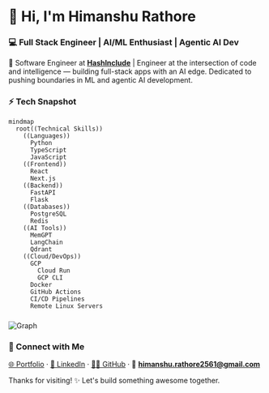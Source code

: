 # 👋 Hi, I'm Himanshu Rathore  
### 💻 Full Stack Engineer | AI/ML Enthusiast | Agentic AI Dev  

🚀 Software Engineer at **[HashInclude](https://www.hashinclude.in/)** | Engineer at the intersection of code and intelligence — building full-stack apps with an AI edge.
Dedicated to pushing boundaries in ML and agentic AI development.


### ⚡ Tech Snapshot

```mermaid
mindmap
  root((Technical Skills))
    ((Languages))
      Python
      TypeScript
      JavaScript
    ((Frontend))
      React
      Next.js
    ((Backend))
      FastAPI
      Flask
    ((Databases))
      PostgreSQL
      Redis
    ((AI Tools))
      MemGPT
      LangChain
      Qdrant
    ((Cloud/DevOps))
      GCP
        Cloud Run
        GCP CLI
      Docker
      GitHub Actions
      CI/CD Pipelines
      Remote Linux Servers
```


### 

![Graph](https://github-readme-activity-graph.vercel.app/graph?username=himanshu2561&bg_color=0d1117&color=00e676&line=00e676&point=ffffff&area=true&hide_border=true)


### 🤝 Connect with Me  
[🌐 Portfolio]() · [💼 LinkedIn](https://linkedin.com/in/rathore25himanshu) · [🧑‍💻 GitHub](https://github.com/himanshu2561) · 📧 **himanshu.rathore2561@gmail.com**

Thanks for visiting! ✨ Let's build something awesome together.
